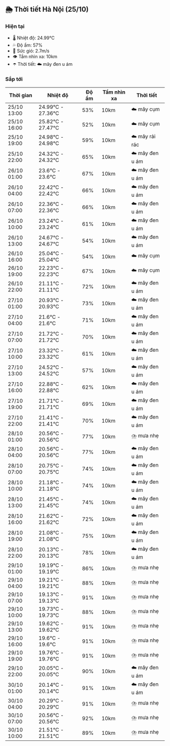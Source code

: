 ## 🌦️ Thời tiết Hà Nội (25/10)

### Hiện tại

- 🌡️ Nhiệt độ: 24.99℃
- 💦 Độ ẩm: 57%
- 💨 Sức gió: 2.7m/s
- 👁️ Tầm nhìn xa: 10km
- ☂️ Thời tiết: ☁️ mây đen u ám

### Sắp tới

| Thời gian | Nhiệt độ | Độ ẩm | Tầm nhìn xa | Thời tiết |
| --- | --- | --- | --- | --- |
| 25/10 13:00 | 24.99℃ - 27.36℃ | 53% | 10km | ☁️ mây cụm |
| 25/10 16:00 | 25.82℃ - 27.47℃ | 52% | 10km | ☁️ mây cụm |
| 25/10 19:00 | 24.98℃ - 24.98℃ | 59% | 10km | ☁️ mây rải rác |
| 25/10 22:00 | 24.32℃ - 24.32℃ | 65% | 10km | ☁️ mây đen u ám |
| 26/10 01:00 | 23.6℃ - 23.6℃ | 67% | 10km | ☁️ mây đen u ám |
| 26/10 04:00 | 22.42℃ - 22.42℃ | 66% | 10km | ☁️ mây đen u ám |
| 26/10 07:00 | 22.36℃ - 22.36℃ | 66% | 10km | ☁️ mây đen u ám |
| 26/10 10:00 | 23.24℃ - 23.24℃ | 61% | 10km | ☁️ mây đen u ám |
| 26/10 13:00 | 24.67℃ - 24.67℃ | 54% | 10km | ☁️ mây đen u ám |
| 26/10 16:00 | 25.04℃ - 25.04℃ | 54% | 10km | ☁️ mây cụm |
| 26/10 19:00 | 22.23℃ - 22.23℃ | 67% | 10km | ☁️ mây cụm |
| 26/10 22:00 | 21.11℃ - 21.11℃ | 72% | 10km | ☁️ mây đen u ám |
| 27/10 01:00 | 20.93℃ - 20.93℃ | 73% | 10km | ☁️ mây đen u ám |
| 27/10 04:00 | 21.6℃ - 21.6℃ | 71% | 10km | ☁️ mây đen u ám |
| 27/10 07:00 | 21.72℃ - 21.72℃ | 70% | 10km | ☁️ mây đen u ám |
| 27/10 10:00 | 23.32℃ - 23.32℃ | 61% | 10km | ☁️ mây đen u ám |
| 27/10 13:00 | 24.52℃ - 24.52℃ | 57% | 10km | ☁️ mây đen u ám |
| 27/10 16:00 | 22.88℃ - 22.88℃ | 62% | 10km | ☁️ mây đen u ám |
| 27/10 19:00 | 21.71℃ - 21.71℃ | 69% | 10km | ☁️ mây đen u ám |
| 27/10 22:00 | 21.41℃ - 21.41℃ | 70% | 10km | ☁️ mây đen u ám |
| 28/10 01:00 | 20.56℃ - 20.56℃ | 77% | 10km | ⛈️ mưa nhẹ |
| 28/10 04:00 | 20.56℃ - 20.56℃ | 77% | 10km | ☁️ mây đen u ám |
| 28/10 07:00 | 20.75℃ - 20.75℃ | 74% | 10km | ☁️ mây đen u ám |
| 28/10 10:00 | 21.18℃ - 21.18℃ | 74% | 10km | ☁️ mây đen u ám |
| 28/10 13:00 | 21.45℃ - 21.45℃ | 74% | 10km | ☁️ mây đen u ám |
| 28/10 16:00 | 21.62℃ - 21.62℃ | 72% | 10km | ☁️ mây đen u ám |
| 28/10 19:00 | 21.08℃ - 21.08℃ | 75% | 10km | ☁️ mây đen u ám |
| 28/10 22:00 | 20.13℃ - 20.13℃ | 78% | 10km | ☁️ mây đen u ám |
| 29/10 01:00 | 19.19℃ - 19.19℃ | 86% | 10km | ⛈️ mưa nhẹ |
| 29/10 04:00 | 19.21℃ - 19.21℃ | 88% | 10km | ⛈️ mưa nhẹ |
| 29/10 07:00 | 19.13℃ - 19.13℃ | 91% | 10km | ⛈️ mưa nhẹ |
| 29/10 10:00 | 19.73℃ - 19.73℃ | 88% | 10km | ⛈️ mưa nhẹ |
| 29/10 13:00 | 19.62℃ - 19.62℃ | 91% | 10km | ⛈️ mưa nhẹ |
| 29/10 16:00 | 19.6℃ - 19.6℃ | 91% | 10km | ⛈️ mưa nhẹ |
| 29/10 19:00 | 19.76℃ - 19.76℃ | 91% | 10km | ⛈️ mưa nhẹ |
| 29/10 22:00 | 20.05℃ - 20.05℃ | 90% | 10km | ☁️ mây đen u ám |
| 30/10 01:00 | 20.14℃ - 20.14℃ | 91% | 10km | ☁️ mây đen u ám |
| 30/10 04:00 | 20.29℃ - 20.29℃ | 91% | 10km | ⛈️ mưa nhẹ |
| 30/10 07:00 | 20.56℃ - 20.56℃ | 92% | 10km | ⛈️ mưa nhẹ |
| 30/10 10:00 | 21.51℃ - 21.51℃ | 89% | 10km | ⛈️ mưa nhẹ |
